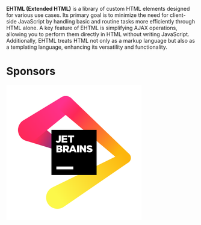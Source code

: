 **EHTML (Extended HTML)** is a library of custom HTML elements designed for various use cases.
Its primary goal is to minimize the need for client-side JavaScript by handling basic and routine tasks more efficiently through HTML alone. 
A key feature of EHTML is simplifying AJAX operations, allowing you to perform them directly in HTML without writing JavaScript.
Additionally, EHTML treats HTML not only as a markup language but also as a templating language, enhancing its versatility and functionality.

<template is="youtube" id="dzrW3D_yIrc" class="youtube-iframe"></template><template is="youtube" id="iaP3Y4SW0MY" class="youtube-iframe"></template>

# Sponsors

<a href="https://www.jetbrains.com/"><img class="sponsor-icon" src="/image/JetBrains_beam_logo.png" alt="JetBrains logo."></a>

